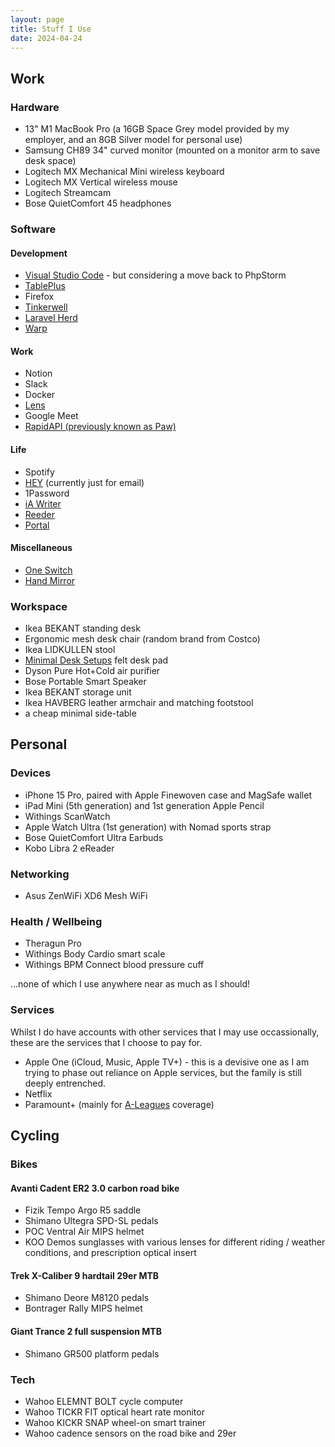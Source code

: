 ```yaml
---
layout: page
title: Stuff I Use
date: 2024-04-24
---
```


## Work

### Hardware

- 13" M1 MacBook Pro (a 16GB Space Grey model provided by my employer, and an 8GB Silver model for personal use)
- Samsung CH89 34" curved monitor (mounted on a monitor arm to save desk space)
- Logitech MX Mechanical Mini wireless keyboard
- Logitech MX Vertical wireless mouse
- Logitech Streamcam
- Bose QuietComfort 45 headphones

### Software

#### Development

- [Visual Studio Code](/vs-code) - but considering a move back to PhpStorm
- [TablePlus](https://tableplus.com)
- Firefox
- [Tinkerwell](https://tinkerwell.app)
- [Laravel Herd](https://herd.laravel.com)
- [Warp](https://www.warp.dev)

#### Work

- Notion
- Slack
- Docker
- [Lens](https://k8slens.dev)
- Google Meet
- [RapidAPI (previously known as Paw)](https://paw.cloud)

#### Life

- Spotify
- [HEY](https://hey.com) (currently just for email)
- 1Password
- [iA Writer](https://ia.net/writer)
- [Reeder](https://reederapp.com)
- [Portal](https://portal.app)

#### Miscellaneous

- [One Switch](https://fireball.studio/oneswitch/)
- [Hand Mirror](https://handmirror.app)

### Workspace

- Ikea BEKANT standing desk
- Ergonomic mesh desk chair (random brand from Costco)
- Ikea LIDKULLEN stool
- [Minimal Desk Setups](https://www.minimaldesksetups.com) felt desk pad
- Dyson Pure Hot+Cold air purifier
- Bose Portable Smart Speaker
- Ikea BEKANT storage unit
- Ikea HAVBERG leather armchair and matching footstool
- a cheap minimal side-table


## Personal

### Devices

- iPhone 15 Pro, paired with Apple Finewoven case and MagSafe wallet
- iPad Mini (5th generation) and 1st generation Apple Pencil
- Withings ScanWatch
- Apple Watch Ultra (1st generation) with Nomad sports strap
- Bose QuietComfort Ultra Earbuds
- Kobo Libra 2 eReader

### Networking

- Asus ZenWiFi XD6 Mesh WiFi

### Health / Wellbeing

- Theragun Pro
- Withings Body Cardio smart scale
- Withings BPM Connect blood pressure cuff

...none of which I use anywhere near as much as I should!

### Services

Whilst I do have accounts with other services that I may use occassionally, these are the services that I choose to pay for.

- Apple One (iCloud, Music, Apple TV+) - this is a devisive one as I am trying to phase out reliance on Apple services, but the family is still deeply entrenched.
- Netflix
- Paramount+ (mainly for [A-Leagues](https://aleagues.com.au) coverage)


## Cycling

### Bikes

#### Avanti Cadent ER2 3.0 carbon road bike

- Fizik Tempo Argo R5 saddle
- Shimano Ultegra SPD-SL pedals
- POC Ventral Air MIPS helmet
- KOO Demos sunglasses with various lenses for different riding / weather conditions, and prescription optical insert

#### Trek X-Caliber 9 hardtail 29er MTB

- Shimano Deore M8120 pedals
- Bontrager Rally MIPS helmet

#### Giant Trance 2 full suspension MTB

- Shimano GR500 platform pedals

### Tech

- Wahoo ELEMNT BOLT cycle computer
- Wahoo TICKR FIT optical heart rate monitor
- Wahoo KICKR SNAP wheel-on smart trainer
- Wahoo cadence sensors on the road bike and 29er
